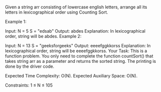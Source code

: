 Given a string arr consisting of lowercase english letters, arrange all its letters in lexicographical order using Counting Sort.

Example 1:

Input:
N = 5
S = "edsab"
Output:
abdes
Explanation: 
In lexicographical order, string will be 
abdes.
Example 2:

Input:
N = 13
S = "geeksforgeeks"
Output:
eeeefggkkorss
Explanation:
In lexicographical order, string will be 
eeeefggkkorss.
Your Task:
This is a function problem. You only need to complete the function countSort() that takes string arr as a parameter and returns the sorted string. The printing is done by the driver code.

Expected Time Complexity: O(N).
Expected Auxiliary Space: O(N).

Constraints:
1 ≤ N ≤ 105

